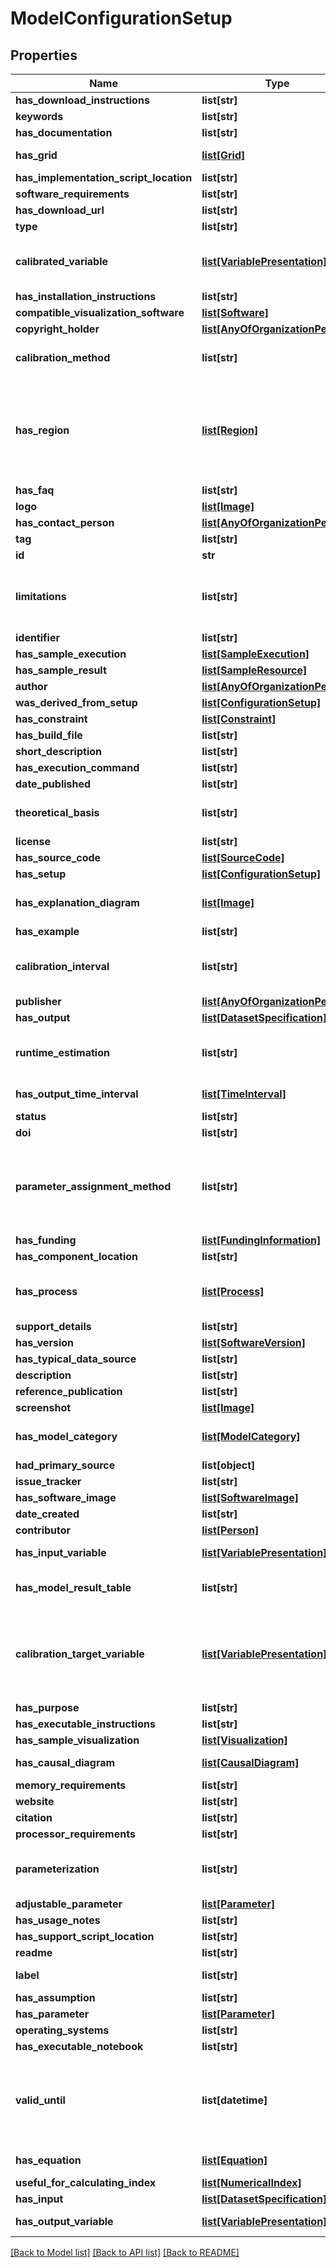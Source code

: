 # ModelConfigurationSetup

## Properties
Name | Type | Description | Notes
------------ | ------------- | ------------- | -------------
**has_download_instructions** | **list[str]** | Description not available | [optional] 
**keywords** | **list[str]** | Description not available | [optional] 
**has_documentation** | **list[str]** | Description not available | [optional] 
**has_grid** | [**list[Grid]**](Grid.md) | Grid information about the model | [optional] 
**has_implementation_script_location** | **list[str]** | Description not available | [optional] 
**software_requirements** | **list[str]** | Description not available | [optional] 
**has_download_url** | **list[str]** | Description not available | [optional] 
**type** | **list[str]** | type of the resource | [optional] 
**calibrated_variable** | [**list[VariablePresentation]**](VariablePresentation.md) | Variable that was calibrated in this particular model configuration calibration | [optional] 
**has_installation_instructions** | **list[str]** | Description not available | [optional] 
**compatible_visualization_software** | [**list[Software]**](Software.md) | Description not available | [optional] 
**copyright_holder** | [**list[AnyOfOrganizationPerson]**](AnyOfOrganizationPerson.md) | Description not available | [optional] 
**calibration_method** | **list[str]** | Calibration method used for a particular model configuration or setup | [optional] 
**has_region** | [**list[Region]**](Region.md) | Property linking a region to a model configuration/calibration. This property implies that the described model configuration is prepared to execute in that target region | [optional] 
**has_faq** | **list[str]** | Description not available | [optional] 
**logo** | [**list[Image]**](Image.md) | Description not available | [optional] 
**has_contact_person** | [**list[AnyOfOrganizationPerson]**](AnyOfOrganizationPerson.md) | Description not available | [optional] 
**tag** | **list[str]** | Description not available | [optional] 
**id** | **str** | identifier | [optional] 
**limitations** | **list[str]** | Known restrictions (i.e. cases where the model is known not to be reliable or shouldn&#39;t be used) | [optional] 
**identifier** | **list[str]** | Description not available | [optional] 
**has_sample_execution** | [**list[SampleExecution]**](SampleExecution.md) | Description not available | [optional] 
**has_sample_result** | [**list[SampleResource]**](SampleResource.md) | Description not available | [optional] 
**author** | [**list[AnyOfOrganizationPerson]**](AnyOfOrganizationPerson.md) | Description not available | [optional] 
**was_derived_from_setup** | [**list[ConfigurationSetup]**](ConfigurationSetup.md) | Description not available | [optional] 
**has_constraint** | [**list[Constraint]**](Constraint.md) | Description not available | [optional] 
**has_build_file** | **list[str]** | Description not available | [optional] 
**short_description** | **list[str]** | Description not available | [optional] 
**has_execution_command** | **list[str]** | Description not available | [optional] 
**date_published** | **list[str]** | Description not available | [optional] 
**theoretical_basis** | **list[str]** | What is the theory behind the processes described in the model | [optional] 
**license** | **list[str]** | Description not available | [optional] 
**has_source_code** | [**list[SourceCode]**](SourceCode.md) | Description not available | [optional] 
**has_setup** | [**list[ConfigurationSetup]**](ConfigurationSetup.md) | Description not available | [optional] 
**has_explanation_diagram** | [**list[Image]**](Image.md) | Diagram used to explain the behavior of the model | [optional] 
**has_example** | **list[str]** | Description not available | [optional] 
**calibration_interval** | **list[str]** | Property that represents the temporal interval used to calibrate a model | [optional] 
**publisher** | [**list[AnyOfOrganizationPerson]**](AnyOfOrganizationPerson.md) | Description not available | [optional] 
**has_output** | [**list[DatasetSpecification]**](DatasetSpecification.md) | Description not available | [optional] 
**runtime_estimation** | **list[str]** | An estimate of the time required to run example codes or other known configurations | [optional] 
**has_output_time_interval** | [**list[TimeInterval]**](TimeInterval.md) | Time interval used in the model configuration | [optional] 
**status** | **list[str]** | Description not available | [optional] 
**doi** | **list[str]** | Description not available | [optional] 
**parameter_assignment_method** | **list[str]** | Property that indicates how have the parameters assigned in a model configuration (e.g., using an expert guess, by using calibration, etc.) | [optional] 
**has_funding** | [**list[FundingInformation]**](FundingInformation.md) | Description not available | [optional] 
**has_component_location** | **list[str]** | Description not available | [optional] 
**has_process** | [**list[Process]**](Process.md) | Property that indicates which physical processes (if any) are associated with a model | [optional] 
**support_details** | **list[str]** | Description not available | [optional] 
**has_version** | [**list[SoftwareVersion]**](SoftwareVersion.md) | Description not available | [optional] 
**has_typical_data_source** | **list[str]** | Description not available | [optional] 
**description** | **list[str]** | small description | [optional] 
**reference_publication** | **list[str]** | Description not available | [optional] 
**screenshot** | [**list[Image]**](Image.md) | Description not available | [optional] 
**has_model_category** | [**list[ModelCategory]**](ModelCategory.md) | Category associated with a model (e.g., Hydrology, etc.) | [optional] 
**had_primary_source** | **list[object]** | Description not available | [optional] 
**issue_tracker** | **list[str]** | Description not available | [optional] 
**has_software_image** | [**list[SoftwareImage]**](SoftwareImage.md) | Description not available | [optional] 
**date_created** | **list[str]** | Description not available | [optional] 
**contributor** | [**list[Person]**](Person.md) | Description not available | [optional] 
**has_input_variable** | [**list[VariablePresentation]**](VariablePresentation.md) | Variable that is used as input for this model | [optional] 
**has_model_result_table** | **list[str]** | Sample result table associated with a model configuration | [optional] 
**calibration_target_variable** | [**list[VariablePresentation]**](VariablePresentation.md) | Variable for which the model was calibrated for. For example, in a hydrology model one calibrate the predicted river width by varying hydrologic conductivity | [optional] 
**has_purpose** | **list[str]** | Description not available | [optional] 
**has_executable_instructions** | **list[str]** | Description not available | [optional] 
**has_sample_visualization** | [**list[Visualization]**](Visualization.md) | Description not available | [optional] 
**has_causal_diagram** | [**list[CausalDiagram]**](CausalDiagram.md) | Diagram associated to a model configuration | [optional] 
**memory_requirements** | **list[str]** | Description not available | [optional] 
**website** | **list[str]** | Description not available | [optional] 
**citation** | **list[str]** | Description not available | [optional] 
**processor_requirements** | **list[str]** | Description not available | [optional] 
**parameterization** | **list[str]** | Were there any simplifications made to processes to make the model more efficient | [optional] 
**adjustable_parameter** | [**list[Parameter]**](Parameter.md) | Description not available | [optional] 
**has_usage_notes** | **list[str]** | Description not available | [optional] 
**has_support_script_location** | **list[str]** | Description not available | [optional] 
**readme** | **list[str]** | Description not available | [optional] 
**label** | **list[str]** | short description of the resource | [optional] 
**has_assumption** | **list[str]** | Description not available | [optional] 
**has_parameter** | [**list[Parameter]**](Parameter.md) | Description not available | [optional] 
**operating_systems** | **list[str]** | Description not available | [optional] 
**has_executable_notebook** | **list[str]** | Description not available | [optional] 
**valid_until** | **list[datetime]** | Date until which the calibration of a model is valid. For example, a trained model with data from 2005-2010 may only be valid for predictions until 2015. | [optional] 
**has_equation** | [**list[Equation]**](Equation.md) | Equations used in the model | [optional] 
**useful_for_calculating_index** | [**list[NumericalIndex]**](NumericalIndex.md) | Description not available | [optional] 
**has_input** | [**list[DatasetSpecification]**](DatasetSpecification.md) | Description not available | [optional] 
**has_output_variable** | [**list[VariablePresentation]**](VariablePresentation.md) | Variable that is used as output for this model | [optional] 

[[Back to Model list]](../#documentation-for-models) [[Back to API list]](../#documentation-for-api-endpoints) [[Back to README]](../)


